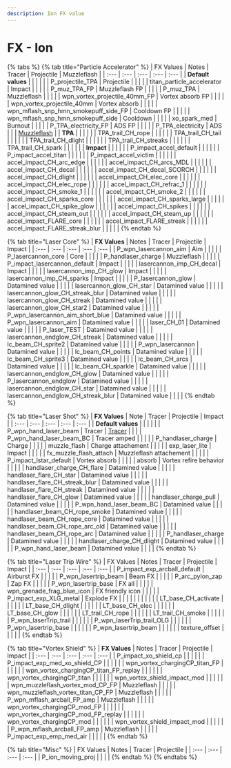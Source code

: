 ```yaml
---
description: Ion FX value
---
```


# FX - Ion

{% tabs %}
{% tab title="Particle Accelerator" %}
| FX Values | Notes | Tracer | Projectile | Muzzleflash |
| :--- | :--- | :--- | :--- | :--- |
| **Default values** |  |  |  |  |
| P\_projectile\_TPA | Projectile |  |  |  |
| titan\_particle\_accelerator | Impact |  |  |  |
| P\_muz\_TPA\_FP | Muzzleflash FP |  |  |  |
| P\_muz\_TPA | Muzzleflash |  |  |  |
| wpn\_vortex\_projectile\_40mm\_FP | Vortex absorb FP |  |  |  |
| wpn\_vortex\_projectile\_40mm | Vortex absorb |  |  |  |
| wpn\_mflash\_snp\_hmn\_smokepuff\_side\_FP | Cooldown FP |  |  |  |
| wpn\_mflash\_snp\_hmn\_smokepuff\_side | Cooldown |  |  |  |
| xo\_spark\_med | Burnout |  |  |  |
| P\_TPA\_electricity\_FP | ADS FP |  |  |  |
| P\_TPA\_electricity | ADS |  |  | [Muzzleflash](https://gfycat.com/cooperativeperfumedeyra) |
| **TPA** |  |  |  |  |
| TPA\_trail\_CH\_rope |  |  |  |  |
| TPA\_trail\_CH\_tail |  |  |  |  |
| TPA\_trail\_CH\_dlight |  |  |  |  |
| TPA\_trail\_CH\_streaks |  |  |  |  |
| TPA\_trail\_CH\_spark |  |  |  |  |
| **Impact** |  |  |  |  |
| P\_impact\_accel\_default |  |  |  |  |
| P\_impact\_accel\_titan |  |  |  |  |
| P\_impact\_accel\_victim |  |  |  |  |
| accel\_impact\_CH\_arc\_edge |  |  |  |  |
| accel\_impact\_CH\_arcs\_MDL |  |  |  |  |
| accel\_impact\_CH\_decal |  |  |  |  |
| accel\_impact\_CH\_decal\_SCORCH |  |  |  |  |
| accel\_impact\_CH\_dlight |  |  |  |  |
| accel\_impact\_CH\_elec\_core |  |  |  |  |
| accel\_impact\_CH\_elec\_rope |  |  |  |  |
| accel\_impact\_CH\_refrac\_1 |  |  |  |  |
| accel\_impact\_CH\_smoke\_1 |  |  |  |  |
| accel\_impact\_CH\_smoke\_2 |  |  |  |  |
| accel\_impact\_CH\_sparks\_core |  |  |  |  |
| accel\_impact\_CH\_sparks\_large |  |  |  |  |
| accel\_impact\_CH\_spike\_glow |  |  |  |  |
| accel\_impact\_CH\_spikes |  |  |  |  |
| accel\_impact\_CH\_steam\_out |  |  |  |  |
| accel\_impact\_CH\_steam\_up |  |  |  |  |
| accel\_impact\_FLARE\_core |  |  |  |  |
| accel\_impact\_FLARE\_streak |  |  |  |  |
| accel\_impact\_FLARE\_streak\_blur |  |  |  |  |
{% endtab %}

{% tab title="Laser Core" %}
| **FX Values** | Notes | Tracer | Projectile | Impact |
| :--- | :--- | :--- | :--- | :--- |
| P\_wpn\_lasercannon\_aim | Aim |  |  |  |
| P\_lasercannon\_core | Core |  |  |  |
| P\_handlaser\_charge | Muzzleflash |  |  |  |
| P\_impact\_lasercannon\_default | Impact |  |  |  |
| lasercannon\_imp\_CH\_decal | Impact |  |  |  |
| lasercannon\_imp\_CH\_glow | Impact |  |  |  |
| lasercannon\_imp\_CH\_sparks | Impact |  |  |  |
| P\_lasercannon\_glow | Datamined value |  |  |  |
| lasercannon\_glow\_CH\_star | Datamined value |  |  |  |
| lasercannon\_glow\_CH\_streak\_blur | Datamined value |  |  |  |
| lasercannon\_glow\_CH\_streak | Datamined value |  |  |  |
| lasercannon\_glow\_CH\_star2 | Datamined value |  |  |  |
| P\_wpn\_lasercannon\_aim\_short\_blue | Datamined value |  |  |  |
| P\_wpn\_lasercannon\_aim | Datamined value |  |  |  |
| laser\_CH\_01 | Datamined value |  |  |  |
| P\_laser\_TEST | Datamined value |  |  |  |
| lasercannon\_endglow\_CH\_streak | Datamined value |  |  |  |
| lc\_beam\_CH\_sprite2 | Datamined value |  |  |  |
| P\_wpn\_lasercannon | Datamined value |  |  |  |
| lc\_beam\_CH\_points | Datamined value |  |  |  |
| lc\_beam\_CH\_sprite3 | Datamined value |  |  |  |
| lc\_beam\_CH\_arcs | Datamined value |  |  |  |
| lc\_beam\_CH\_sparkle | Datamined value |  |  |  |
| lasercannon\_endglow\_CH\_glow | Datamined value |  |  |  |
| P\_lasercannon\_endglow | Datamined value |  |  |  |
| lasercannon\_endglow\_CH\_star | Datamined value |  |  |  |
| lasercannon\_endglow\_CH\_streak\_blur | Datamined value |  |  |  |
{% endtab %}

{% tab title="Laser Shot" %}
| **FX Values** | Note | Tracer | Projectile | Impact |
| :--- | :--- | :--- | :--- | :--- |
| **Default values** |  |  |  |  |
| P\_wpn\_hand\_laser\_beam | Tracer | [Tracer](https://gfycat.com/specificuntimelyharvestmen) |  |  |
| P\_wpn\_hand\_laser\_beam\_BC | Tracer amped |  |  |  |
| P\_handlaser\_charge | Charge |  |  |  |
| muzzle\_flash | Charge attachement |  |  |  |
| exp\_laser\_lite | Impact |  |  |  |
| fx\_muzzle\_flash\_attach | Muzzleflash attachement |  |  |  |
| P\_impact\_lstar\_default | Vortex absorb |  |  |  |
| absorb | Vortex refire behavior |  |  |  |
| handlaser\_charge\_CH\_flare | Datamined value |  |  |  |
| handlaser\_flare\_CH\_star | Datamined value |  |  |  |
| handlaser\_flare\_CH\_streak\_blur | Datamined value |  |  |  |
| handlaser\_flare\_CH\_streak | Datamined value |  |  |  |
| handlaser\_flare\_CH\_glow | Datamined value |  |  |  |
| handlaser\_charge\_pull | Datamined value |  |  |  |
| P\_wpn\_hand\_laser\_beam\_BC | Datamined value |  |  |  |
| handlaser\_beam\_CH\_rope\_smoke | Datamined value |  |  |  |
| handlaser\_beam\_CH\_rope\_core | Datamined value |  |  |  |
| handlaser\_beam\_CH\_rope\_arc\_old | Datamined value |  |  |  |
| handlaser\_beam\_CH\_rope\_arc | Datamined value |  |  |  |
| P\_handlaser\_charge | Datamined value |  |  |  |
| handlaser\_charge\_CH\_dlight | Datamined value |  |  |  |
| P\_wpn\_hand\_laser\_beam | Datamined value |  |  |  |
{% endtab %}

{% tab title="Laser Trip Wire" %}
| FX Values | Notes | Tracer | Projectile | Impact |
| :--- | :--- | :--- | :--- | :--- |
| P\_impact\_exp\_arcball\_default | Airburst FX |  |  |  |
| P\_wpn\_lasertrip\_beam | Beam FX |  |  |  |
| P\_arc\_pylon\_zap | Zap FX |  |  |  |
| P\_wpn\_lasertrip\_base | FX all |  |  |  |
| wpn\_grenade\_frag\_blue\_icon | FX friendly icon |  |  |  |
| P\_impact\_exp\_XLG\_metal | Explode FX |  |  |  |
|  |  |  |  |  |
| LT\_base\_CH\_activate |  |  |  |  |
| LT\_base\_CH\_dlight |  |  |  |  |
| LT\_base\_CH\_elec |  |  |  |  |
| LT\_base\_CH\_glow |  |  |  |  |
| LT\_trail\_CH\_rope |  |  |  |  |
| LT\_trail\_CH\_smoke |  |  |  |  |
| P\_wpn\_laserTrip\_trail |  |  |  |  |
| P\_wpn\_laserTrip\_trail\_OLG |  |  |  |  |
| P\_wpn\_lasertrip\_base |  |  |  |  |
| P\_wpn\_lasertrip\_beam |  |  |  |  |
| texture\_offset |  |  |  |  |
{% endtab %}

{% tab title="Vortex Shield" %}
| **FX Values** | Notes | Tracer | Projectile | Impact |
| :--- | :--- | :--- | :--- | :--- |
| P\_impact\_xo\_shield\_cp |  |  |  |  |
| P\_impact\_exp\_med\_xo\_shield\_CP |  |  |  |  |
| wpn\_vortex\_chargingCP\_titan\_FP |  |  |  |  |
| wpn\_vortex\_chargingCP\_titan\_FP\_replay |  |  |  |  |
| wpn\_vortex\_chargingCP\_titan |  |  |  |  |
| wpn\_vortex\_shield\_impact\_mod |  |  |  |  |
| wpn\_muzzleflash\_vortex\_mod\_CP\_FP | Muzzleflash |  |  |  |
| wpn\_muzzleflash\_vortex\_titan\_CP\_FP | Muzzleflash |  |  |  |
| P\_wpn\_mflash\_arcball\_FP\_amp | Muzzleflash |  |  |  |
| wpn\_vortex\_chargingCP\_mod\_FP |  |  |  |  |
| wpn\_vortex\_chargingCP\_mod\_FP\_replay |  |  |  |  |
| wpn\_vortex\_chargingCP\_mod |  |  |  |  |
| wpn\_vortex\_shield\_impact\_mod |  |  |  |  |
| P\_wpn\_mflash\_arcball\_FP\_amp | Muzzleflash |  |  |  |
| P\_impact\_exp\_emp\_med\_air |  |  |  |  |
{% endtab %}

{% tab title="Misc" %}
| FX Values | Notes | Tracer | Projectile |
| :--- | :--- | :--- | :--- |
| P\_ion\_moving\_proj |  |  |  |
{% endtab %}
{% endtabs %}

